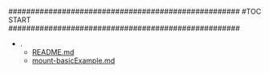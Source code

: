 



####################################################
#TOC START
####################################################
* .
    * [README.md](.\README.md)
    * [mount-basicExample.md](.\mount-basicExample.md)
